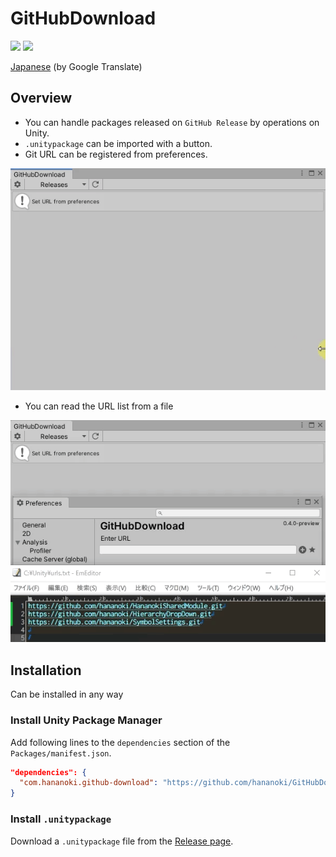 # GitHubDownload

![](https://img.shields.io/badge/unity-2018.3%20or%20later-green.svg)
[![](https://img.shields.io/github/license/mob-sakai/GitDependencyResolverForUnity.svg)](https://github.com/mob-sakai/GitDependencyResolverForUnity/blob/upm/LICENSE.txt)

[Japanese](https://translate.google.com/translate?sl=en&tl=ja&u=https://github.com/hananoki/GitHubDownload) (by Google Translate)

## Overview
- You can handle packages released on `GitHub Release` by operations on Unity.
- `.unitypackage` can be imported with a button.
- Git URL can be registered from preferences.

![](Documentation~/img01.gif)

- You can read the URL list from a file

![](Documentation~/img02.gif)

## Installation

Can be installed in any way

### Install Unity Package Manager

Add following lines to the `dependencies` section of the `Packages/manifest.json`.
```json
"dependencies": {
  "com.hananoki.github-download": "https://github.com/hananoki/GitHubDownload.git"
}
```

### Install `.unitypackage`

Download a `.unitypackage` file from the [Release page](https://github.com/hananoki/GitHubDownload/releases).

